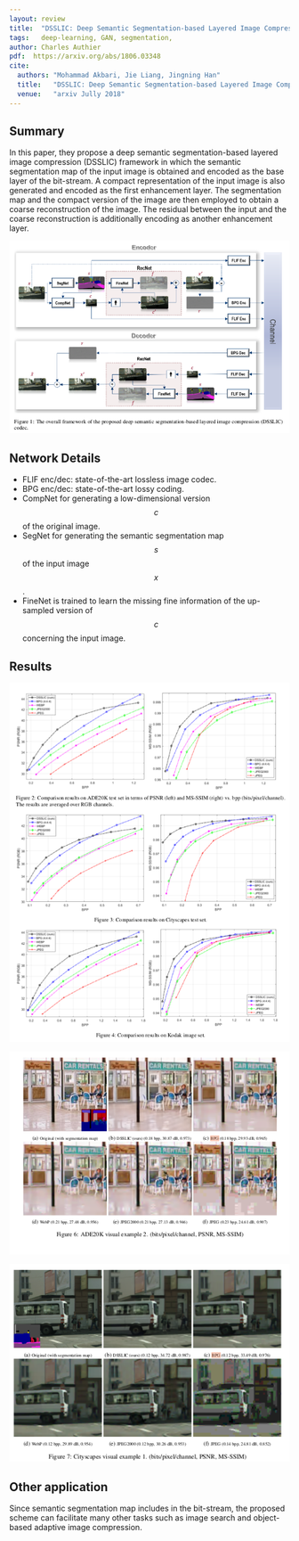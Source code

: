 ```yaml
---
layout: review
title:  "DSSLIC: Deep Semantic Segmentation-based Layered Image Compression"
tags:   deep-learning, GAN, segmentation,
author: Charles Authier
pdf:  https://arxiv.org/abs/1806.03348
cite:
  authors: "Mohammad Akbari, Jie Liang, Jingning Han"
  title:   "DSSLIC: Deep Semantic Segmentation-based Layered Image Compression"
  venue:   "arxiv Jully 2018"
---
```


## Summary
In this paper, they propose a deep semantic segmentation-based layered image compression (DSSLIC) framework in which the semantic segmentation map of the input image is obtained and encoded as the base layer of the bit-stream. A compact representation of the input image is also generated and encoded as the first enhancement layer.
The segmentation map and the compact version of the image are then employed to obtain a coarse reconstruction of the image.
The residual between the input and the coarse reconstruction is additionally encoding as another enhancement layer.

![](/deep-learning/images/DSSLIC/DSSLIC_network.png)

## Network Details

* FLIF enc/dec: state-of-the-art lossless image codec.
* BPG enc/dec: state-of-the-art lossy coding.
* CompNet for generating a low-dimensional version $$c$$ of the original image.
* SegNet for generating the semantic segmentation map $$s$$ of the input image $$x$$.
* FineNet is trained to learn the missing fine information of the up-sampled version of $$c$$ concerning the input image.

## Results

![](/deep-learning/images/DSSLIC/DSSLIC_graphs.png)

![](/deep-learning/images/DSSLIC/DSSLIC_pictures.png)

![](/deep-learning/images/DSSLIC/DSSLIC_picture2.png)

## Other application
Since semantic segmentation map includes in the bit-stream, the proposed scheme can facilitate many other tasks such as image search and object-based adaptive image compression.
